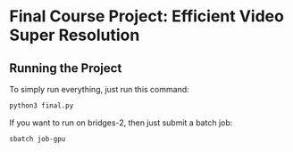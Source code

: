 # Final Course Project: Efficient Video Super Resolution

## Running the Project
To simply run everything, just run this command:
```sh
python3 final.py
```

If you want to run on bridges-2, then just submit a batch job:
```sh
sbatch job-gpu
```